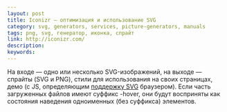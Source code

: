 ```yaml
---
layout: post
title: Iconizr — оптимизация и использование SVG
category: svg, generators, services, picture-generators, manuals
tags: png, svg, генератор, иконка, спрайт
link: http://iconizr.com/
description:
keywords:
---
```


<p>На входе — одно или несколько SVG-изображений, на выходе — спрайты (SVG и PNG), стили для использования на своих страницах, демо (с JS, определяющим <a href="http://caniuse.com/svg">поддержку SVG</a> браузером). Если часть загруженных файлов имеют суффикс -hover, они будут восприняты как состояния наведения одноименных (без суффикса) элементов.</p>

